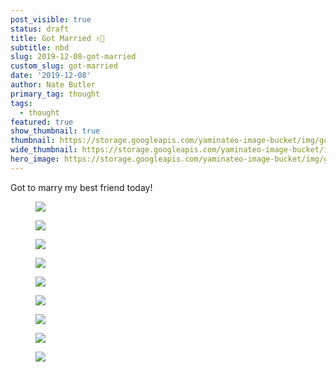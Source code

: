 ```yaml
---
post_visible: true
status: draft
title: Got Married ✌🏽
subtitle: nbd
slug: 2019-12-08-got-married
custom_slug: got-married
date: '2019-12-08'
author: Nate Butler
primary_tag: thought
tags:
  - thought
featured: true
show_thumbnail: true
thumbnail: https://storage.googleapis.com/yaminateo-image-bucket/img/got_married_1x1.jpg
wide_thumbnail: https://storage.googleapis.com/yaminateo-image-bucket/img/got_married_1x2.jpg
hero_image: https://storage.googleapis.com/yaminateo-image-bucket/img/got_married_hero.jpg
---
```

<p>Got to marry my best friend today!</p><figure class="w-richtext-figure-type-image w-richtext-align-fullwidth" style="max-width:3000px"><div><img src="https://uploads-ssl.webflow.com/60453108a750bf32c24d79eb/6046d30863017626d70d0645_0201.jpg" loading="lazy"></div></figure><figure class="w-richtext-figure-type-image w-richtext-align-fullwidth" style="max-width:3000px"><div><img src="https://uploads-ssl.webflow.com/60453108a750bf32c24d79eb/6046d3137a61fb4fc810794b_0289.jpg" loading="lazy"></div></figure><figure class="w-richtext-figure-type-image w-richtext-align-fullwidth" style="max-width:3000px"><div><img src="https://uploads-ssl.webflow.com/60453108a750bf32c24d79eb/6046d31f0fdcd7489d8399a1_0524.jpg" loading="lazy"></div></figure><figure class="w-richtext-figure-type-image w-richtext-align-fullwidth" style="max-width:3000px"><div><img src="https://uploads-ssl.webflow.com/60453108a750bf32c24d79eb/6046d32d1016c7f3d1a5e4c2_0589.jpg" loading="lazy"></div></figure><figure class="w-richtext-figure-type-image w-richtext-align-fullwidth" style="max-width:2000px"><div><img src="https://uploads-ssl.webflow.com/60453108a750bf32c24d79eb/6046d33ddc05ca0a6d4294be_0687.jpg" loading="lazy"></div></figure><figure class="w-richtext-figure-type-image w-richtext-align-fullwidth" style="max-width:6016px"><div><img src="https://uploads-ssl.webflow.com/60453108a750bf32c24d79eb/6046d3491016c77689a5e5ec_046-pr-henrydelacweddings-HD1_3909.jpg" loading="lazy"></div></figure><figure class="w-richtext-figure-type-image w-richtext-align-fullwidth" style="max-width:6016px"><div><img src="https://uploads-ssl.webflow.com/60453108a750bf32c24d79eb/6046d375dd28b76be3d94e8e_321-pr-henrydelacweddings-HD1_4170.jpg" loading="lazy"></div></figure><figure class="w-richtext-figure-type-image w-richtext-align-fullwidth" style="max-width:6016px"><div><img src="https://uploads-ssl.webflow.com/60453108a750bf32c24d79eb/6046d367dde6796a24366732_341-pr-henrydelacweddings-HD2_5738.jpg" loading="lazy"></div></figure><figure class="w-richtext-figure-type-image w-richtext-align-fullwidth" style="max-width:5731px"><div><img src="https://uploads-ssl.webflow.com/60453108a750bf32c24d79eb/6046d387837ca28df871fd94_356-pr-henrydelacweddings-HD2_5772.jpg" loading="lazy"></div></figure>